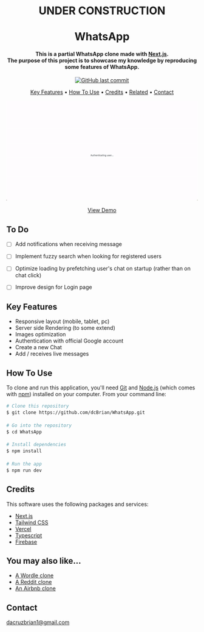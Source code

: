 <h1 align="center">
  <br>
  UNDER CONSTRUCTION
  <br>
  <br>
  WhatsApp
  <br>
</h1>

<h4 align="center">This is a partial WhatsApp clone made with <a href="https://nextjs.org/" target="_blank">Next.js</a>.<br>The purpose of this project is to showcase my knowledge by reproducing some features of WhatsApp.
</h4>

<p align="center">
    <a href="https://github.com/dcBrian/WhatsApp/commits/main">
    <img src="https://img.shields.io/github/last-commit/dcBrian/whatsApp?style=flat-square"
         alt="GitHub last commit">
</p>

<p align="center">
  <a href="#key-features">Key Features</a> •
  <a href="#how-to-use">How To Use</a> •
  <a href="#credits">Credits</a> •
  <a href="#you-may-also-like">Related</a> •
  <a href="#contact">Contact</a>
</p>

<p align="center">
 <a href="https://whats-app-ebon.vercel.app/">
  <img src="/images/whatsApp.gif?raw=true"/>
  </a>
</p>

<p align="center">
  <a href="https://whats-app-ebon.vercel.app/">View Demo</a>
</p>

## To Do
- [ ] Add notifications when receiving message
- [ ] Implement fuzzy search when looking for registered users
- [ ] Optimize loading by prefetching user's chat on startup (rather than on chat click)
- [ ] Improve design for Login page


## Key Features

* Responsive layout (mobile, tablet, pc)
* Server side Rendering (to some extend)
* Images optimization
* Authentication with official Google account
* Create a new Chat
* Add / receives live messages

## How To Use

To clone and run this application, you'll need [Git](https://git-scm.com) and [Node.js](https://nodejs.org/en/download/) (which comes with [npm](http://npmjs.com)) installed on your computer. From your command line:

```bash
# Clone this repository
$ git clone https://github.com/dcBrian/WhatsApp.git

# Go into the repository
$ cd WhatsApp

# Install dependencies
$ npm install

# Run the app
$ npm run dev
```

## Credits

This software uses the following packages and services:

- [Next.js](https://nextjs.org/)
- [Tailwind CSS](https://tailwindcss.com/)
- [Vercel](https://vercel.com/)
- [Typescript](https://www.typescriptlang.org/)
- [Firebase](https://firebase.google.com/)

## You may also like...

- [A Wordle clone](https://github.com/dcBrian/wordle)
- [A Reddit clone](https://github.com/dcBrian/Reddit)
- [An Airbnb clone](https://github.com/dcBrian/Airbnb)

## Contact

dacruzbrian1@gmail.com
